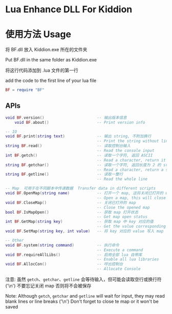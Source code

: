# Lua Enhance DLL For Kiddion

# 使用方法 Usage

将 BF.dll 放入 Kiddion.exe 所在的文件夹

Put BF.dll in the same folder as Kiddion.exe

将这行代码添加到 .lua 文件的第一行

add the code to the first line of your lua file

```lua
BF = require "BF"
```

## APIs

```lua
void BF.version() 						-- 输出版本信息
	void BF.about()						-- Print version info

-- IO
void BF.print(string text)				-- 输出 string, 不附加换行
										-- Print the string without line break
string BF.read()						-- 读取控制台输入
										-- Read the console input
int BF.getch()							-- 读取一个字符, 返回 ASCII
										-- Read a character, return it's ASCII
string BF.getchar()						-- 读取一个字符, 返回长度为 2 的 string, 第一位为读取的字符, 第二位为'\0'
										-- Read a character, return a string with 2 characters. The first character is the character you want and the second one is '\0'
string BF.getline()						-- 读取一整行
										-- Read the whole line

-- Map	可用于在不同脚本中传递数据  Transfer data in different scripts
void BF.OpenMap(string name)			-- 打开一个 map, 这将关闭已打开的 map
										-- Open a map, this will close the map which has been opened
void BF.CloseMap()						-- 关闭已打开的 map
										-- Close the opened map
bool BF.IsMapOpen()						-- 获取 map 打开状态
										-- Get map open status
int BF.GetMap(string key)				-- 获取 map 中 key 对应的值
										-- Get the value corresponding to the key in the map
void BF.SetMap(string key, int value)	-- 将 key 对应的 value 写入 map

-- Other
void BF.system(string command)			-- 执行命令
										-- Execute a command
void BF.requireAllLibs()				-- 启用全部 lua 自带库
										-- Enable all lua libraries
void BF.AllocCon()						-- 呼出控制台
										-- Allocate Console
```

注意: 虽然 `getch`、`getchar`、`getline` 会等待输入，但可能会读取空行或换行符 ('\n')
	 不要忘记关闭 map 否则将不会被保存

Note: Although `getch`, `getchar` and `getline` will wait for input, they may read blank lines or line breaks ('\n')
	  Don't forget to close te map or it won't be saved
